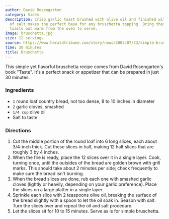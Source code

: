 ```yaml
---
author: David Rosengarten
category: Sides
description: Crisp garlic toast brushed with olive oil and finished with a sprinkle
  of salt makes the perfect base for any bruschetta topping. Bring these easy garlic
  toasts out warm from the oven to serve.
image: bruschetta.jpg
size: 12 servings
source: https://www.heraldtribune.com/story/news/2003/07/23/simple-bruschetta/28757787007/
time: 30 minutes
title: Bruschetta
---
```


This simple yet flavorful bruschetta recipe comes from David Rosengarten's book "Taste". It's a perfect snack or appetizer that can be prepared in just 30 minutes.

### Ingredients

* `1` round loaf country bread, not too dense, 8 to 10 inches in diameter
* `2` garlic cloves, smashed
* `1/4 cup` olive oil
* Salt to taste

### Directions

1. Cut the middle portion of the round loaf into 6 long slices, each about 3/4-inch thick. Cut these slices in half, making 12 half slices that are roughly 3 by 4 inches.
2. When the fire is ready, place the 12 slices over it in a single layer. Cook, turning once, until the outsides of the bread are golden brown with grill marks. This should take about 2 minutes per side; check frequently to make sure the bread isn't burning.
3. When the bread slices are done, rub each one with smashed garlic cloves (lightly or heavily, depending on your garlic preference). Place the slices on a large platter in a single layer.
4. Sprinkle each slice with 2 teaspoons olive oil, breaking the surface of the bread slightly with a spoon to let the oil soak in. Season with salt. Turn the slices over and repeat the oil and salt procedure.
5. Let the slices sit for 10 to 15 minutes. Serve as is for simple bruschetta.